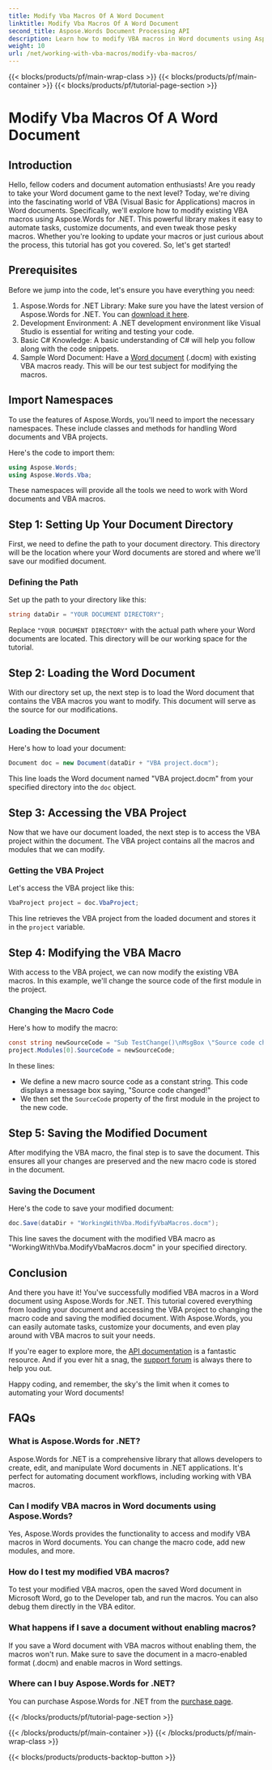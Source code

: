 ```yaml
---
title: Modify Vba Macros Of A Word Document
linktitle: Modify Vba Macros Of A Word Document
second_title: Aspose.Words Document Processing API
description: Learn how to modify VBA macros in Word documents using Aspose.Words for .NET. Follow our detailed, step-by-step guide for seamless document automation!
weight: 10
url: /net/working-with-vba-macros/modify-vba-macros/
---
```


{{< blocks/products/pf/main-wrap-class >}}
{{< blocks/products/pf/main-container >}}
{{< blocks/products/pf/tutorial-page-section >}}

# Modify Vba Macros Of A Word Document

## Introduction

Hello, fellow coders and document automation enthusiasts! Are you ready to take your Word document game to the next level? Today, we're diving into the fascinating world of VBA (Visual Basic for Applications) macros in Word documents. Specifically, we'll explore how to modify existing VBA macros using Aspose.Words for .NET. This powerful library makes it easy to automate tasks, customize documents, and even tweak those pesky macros. Whether you're looking to update your macros or just curious about the process, this tutorial has got you covered. So, let's get started!

## Prerequisites

Before we jump into the code, let's ensure you have everything you need:

1. Aspose.Words for .NET Library: Make sure you have the latest version of Aspose.Words for .NET. You can [download it here](https://releases.aspose.com/words/net/).
2. Development Environment: A .NET development environment like Visual Studio is essential for writing and testing your code.
3. Basic C# Knowledge: A basic understanding of C# will help you follow along with the code snippets.
4. Sample Word Document: Have a [Word document](https://github.com/aspose-words/Aspose.Words-for-.NET/raw/99ba2a2d8b5d650deb40106225f383376b8b4bc6/Examples/Data/VBA%20project.docm) (.docm) with existing VBA macros ready. This will be our test subject for modifying the macros.

## Import Namespaces

To use the features of Aspose.Words, you'll need to import the necessary namespaces. These include classes and methods for handling Word documents and VBA projects.

Here's the code to import them:

```csharp
using Aspose.Words;
using Aspose.Words.Vba;
```

These namespaces will provide all the tools we need to work with Word documents and VBA macros.

## Step 1: Setting Up Your Document Directory

First, we need to define the path to your document directory. This directory will be the location where your Word documents are stored and where we'll save our modified document.

### Defining the Path

Set up the path to your directory like this:

```csharp
string dataDir = "YOUR DOCUMENT DIRECTORY";
```

Replace `"YOUR DOCUMENT DIRECTORY"` with the actual path where your Word documents are located. This directory will be our working space for the tutorial.

## Step 2: Loading the Word Document

With our directory set up, the next step is to load the Word document that contains the VBA macros you want to modify. This document will serve as the source for our modifications.

### Loading the Document

Here's how to load your document:

```csharp
Document doc = new Document(dataDir + "VBA project.docm");
```

This line loads the Word document named "VBA project.docm" from your specified directory into the `doc` object.

## Step 3: Accessing the VBA Project

Now that we have our document loaded, the next step is to access the VBA project within the document. The VBA project contains all the macros and modules that we can modify.

### Getting the VBA Project

Let's access the VBA project like this:

```csharp
VbaProject project = doc.VbaProject;
```

This line retrieves the VBA project from the loaded document and stores it in the `project` variable.

## Step 4: Modifying the VBA Macro

With access to the VBA project, we can now modify the existing VBA macros. In this example, we'll change the source code of the first module in the project.

### Changing the Macro Code

Here's how to modify the macro:

```csharp
const string newSourceCode = "Sub TestChange()\nMsgBox \"Source code changed!\"\nEnd Sub";
project.Modules[0].SourceCode = newSourceCode;
```

In these lines:
- We define a new macro source code as a constant string. This code displays a message box saying, "Source code changed!"
- We then set the `SourceCode` property of the first module in the project to the new code.

## Step 5: Saving the Modified Document

After modifying the VBA macro, the final step is to save the document. This ensures all your changes are preserved and the new macro code is stored in the document.

### Saving the Document

Here's the code to save your modified document:

```csharp
doc.Save(dataDir + "WorkingWithVba.ModifyVbaMacros.docm");
```

This line saves the document with the modified VBA macro as "WorkingWithVba.ModifyVbaMacros.docm" in your specified directory.

## Conclusion

And there you have it! You've successfully modified VBA macros in a Word document using Aspose.Words for .NET. This tutorial covered everything from loading your document and accessing the VBA project to changing the macro code and saving the modified document. With Aspose.Words, you can easily automate tasks, customize your documents, and even play around with VBA macros to suit your needs.

If you're eager to explore more, the [API documentation](https://reference.aspose.com/words/net/) is a fantastic resource. And if you ever hit a snag, the [support forum](https://forum.aspose.com/c/words/8) is always there to help you out.

Happy coding, and remember, the sky's the limit when it comes to automating your Word documents!

## FAQs

### What is Aspose.Words for .NET?  
Aspose.Words for .NET is a comprehensive library that allows developers to create, edit, and manipulate Word documents in .NET applications. It's perfect for automating document workflows, including working with VBA macros.

### Can I modify VBA macros in Word documents using Aspose.Words?  
Yes, Aspose.Words provides the functionality to access and modify VBA macros in Word documents. You can change the macro code, add new modules, and more.

### How do I test my modified VBA macros?  
To test your modified VBA macros, open the saved Word document in Microsoft Word, go to the Developer tab, and run the macros. You can also debug them directly in the VBA editor.

### What happens if I save a document without enabling macros?  
If you save a Word document with VBA macros without enabling them, the macros won't run. Make sure to save the document in a macro-enabled format (.docm) and enable macros in Word settings.

### Where can I buy Aspose.Words for .NET?  
You can purchase Aspose.Words for .NET from the [purchase page](https://purchase.aspose.com/buy).

{{< /blocks/products/pf/tutorial-page-section >}}

{{< /blocks/products/pf/main-container >}}
{{< /blocks/products/pf/main-wrap-class >}}

{{< blocks/products/products-backtop-button >}}
